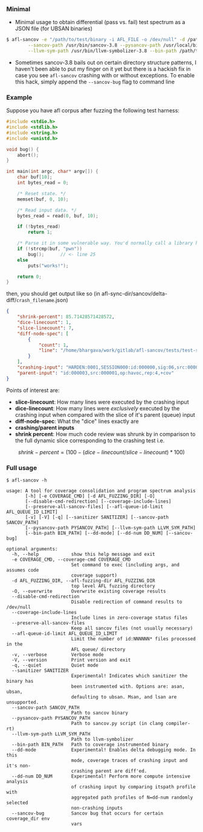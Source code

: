 ### Minimal

- Minimal usage to obtain differential (pass vs. fail) test spectrum as a JSON file (for UBSAN binaries)
```bash
$ afl-sancov -e "/path/to/test/binary -i AFL_FILE -o /dev/null" -d /path/to/afl/sync/dir \
		--sancov-path /usr/bin/sancov-3.8 --pysancov-path /usr/local/bin/pysancov \
		--llvm-sym-path /usr/bin/llvm-symbolizer-3.8 --bin-path /path/to/test/binary
```

- Sometimes sancov-3.8 bails out on certain directory structure patterns, I haven't been able to put my finger on it yet but there is a hackish fix in case you see `afl-sancov` crashing with or without exceptions. To enable this hack, simply append the `--sancov-bug` flag to command line

### Example

Suppose you have afl corpus after fuzzing the following test harness:

```C
#include <stdio.h>
#include <stdlib.h>
#include <string.h>
#include <unistd.h>

void bug() {
	abort();
}

int main(int argc, char* argv[]) {
	char buf[10];
	int bytes_read = 0;

	/* Reset state. */
	memset(buf, 0, 10);

	/* Read input data. */
	bytes_read = read(0, buf, 10);

	if (!bytes_read)
		return 1;

	/* Parse it in some vulnerable way. You'd normally call a library here. */
	if (!strcmp(buf, "pwn"))
		bug();		// <- line 25
	else
		puts("works!");

	return 0;
}
```

then, you should get output like so (in afl-sync-dir/sancov/delta-diff/`crash_filename`.json) 


```json
{
    "shrink-percent": 85.71428571428572, 
    "dice-linecount": 1, 
    "slice-linecount": 7, 
    "diff-node-spec": [
        {
            "count": 1, 
            "line": "/home/bhargava/work/gitlab/afl-sancov/tests/test-sancov.c:main:25:3"
        }
    ], 
    "crashing-input": "HARDEN:0001,SESSION000:id:000000,sig:06,src:000003,op:havoc,rep:2", 
    "parent-input": "id:000003,src:000001,op:havoc,rep:4,+cov"
}

```

Points of interest are:

- **slice-linecount**: How many lines were executed by the crashing input
- **dice-linecount**: How many lines were *exclusively* executed by the crashing input when compared with the slice of it's parent (queue) input
- **diff-node-spec**: What the "dice" lines exactly are
- **crashing/parent inputs**
- **shrink percent**: How much code review was shrunk by in comparison to the full dynamic slice corresponding to the crashing test i.e.
```math
shrink-percent = (100-(dice-linecount/slice-linecount)*100)
```

### Full usage

```text
$ afl-sancov -h

usage: A tool for coverage consolidation and program spectrum analysis
       [-h] [-e COVERAGE_CMD] [-d AFL_FUZZING_DIR] [-O]
       [--disable-cmd-redirection] [--coverage-include-lines]
       [--preserve-all-sancov-files] [--afl-queue-id-limit AFL_QUEUE_ID_LIMIT]
       [-v] [-V] [-q] [--sanitizer SANITIZER] [--sancov-path SANCOV_PATH]
       [--pysancov-path PYSANCOV_PATH] [--llvm-sym-path LLVM_SYM_PATH]
       [--bin-path BIN_PATH] [--dd-mode] [--dd-num DD_NUM] [--sancov-bug]

optional arguments:
  -h, --help            show this help message and exit
  -e COVERAGE_CMD, --coverage-cmd COVERAGE_CMD
                        Set command to exec (including args, and assumes code
                        coverage support)
  -d AFL_FUZZING_DIR, --afl-fuzzing-dir AFL_FUZZING_DIR
                        top level AFL fuzzing directory
  -O, --overwrite       Overwrite existing coverage results
  --disable-cmd-redirection
                        Disable redirection of command results to /dev/null
  --coverage-include-lines
                        Include lines in zero-coverage status files
  --preserve-all-sancov-files
                        Keep all sancov files (not usually necessary)
  --afl-queue-id-limit AFL_QUEUE_ID_LIMIT
                        Limit the number of id:NNNNNN* files processed in the
                        AFL queue/ directory
  -v, --verbose         Verbose mode
  -V, --version         Print version and exit
  -q, --quiet           Quiet mode
  --sanitizer SANITIZER
                        Experimental! Indicates which sanitizer the binary has
                        been instrumented with. Options are: asan, ubsan,
                        defaulting to ubsan. Msan, and lsan are unsupported.
  --sancov-path SANCOV_PATH
                        Path to sancov binary
  --pysancov-path PYSANCOV_PATH
                        Path to sancov.py script (in clang compiler-rt)
  --llvm-sym-path LLVM_SYM_PATH
                        Path to llvm-symbolizer
  --bin-path BIN_PATH   Path to coverage instrumented binary
  --dd-mode             Experimental! Enables delta debugging mode. In this
                        mode, coverage traces of crashing input and it's non-
                        crashing parent are diff'ed.
  --dd-num DD_NUM       Experimental! Perform more compute intensive analysis
                        of crashing input by comparing itspath profile with
                        aggregated path profiles of N=dd-num randomly selected
                        non-crashing inputs
  --sancov-bug          Sancov bug that occurs for certain coverage_dir env
                        vars
```

